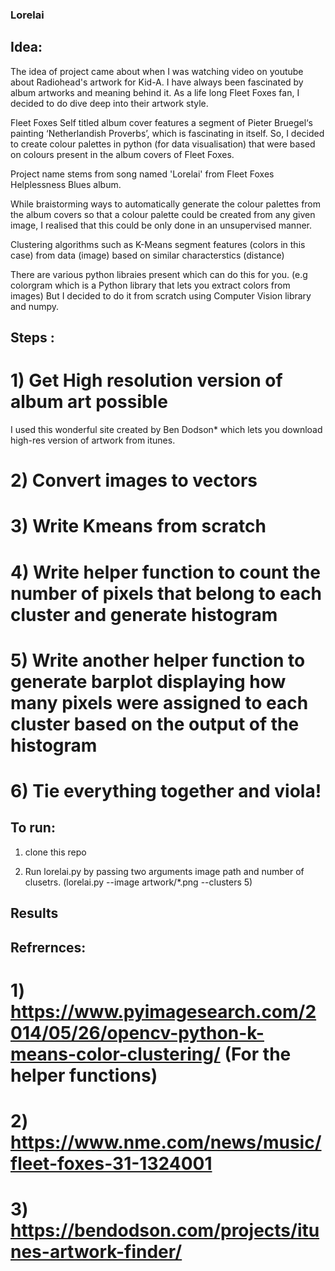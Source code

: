 ### Lorelai

## Idea:

The idea of project came about when I was watching video on youtube about Radiohead's artwork for Kid-A. I have always been fascinated by album artworks and meaning behind it. As a life long Fleet Foxes fan, I decided to do dive deep into their artwork style.

Fleet Foxes Self titled album cover features a segment of Pieter Bruegel‘s painting ‘Netherlandish Proverbs’, which is fascinating in itself. So, I decided to  create colour palettes in python (for data visualisation) that were based on colours present in the album covers of Fleet Foxes. 

Project name stems from song named 'Lorelai' from Fleet Foxes Helplessness Blues album.

While braistorming ways to automatically generate the colour palettes from the album covers so that a colour palette could be created from any given image, I realised that this could be only done in an unsupervised manner. 

Clustering algorithms such as K-Means segment features (colors in this case) from data (image) based on similar characterstics (distance)

There are various python libraies present which can do this for you. (e.g colorgram which is a Python library that lets you extract colors from images)
But I decided to do it from scratch using Computer Vision library and numpy. 

## Steps :

# 1) Get High resolution version of album art possible

I used this wonderful site created by Ben Dodson* which lets you download high-res version of artwork from itunes.

# 2) Convert images to vectors

# 3) Write Kmeans from scratch

# 4) Write helper function to count the number of pixels that belong to each cluster and generate histogram

# 5) Write another helper function to generate barplot displaying how many pixels were assigned to each cluster based on the output of the histogram

# 6) Tie everything together and viola!


## To run:

1) clone this repo

2) Run lorelai.py by passing two arguments image path and number of clusetrs. (lorelai.py --image artwork/*.png --clusters 5)


## Results 


## Refrernces:

# 1) https://www.pyimagesearch.com/2014/05/26/opencv-python-k-means-color-clustering/ (For the helper functions)

# 2) https://www.nme.com/news/music/fleet-foxes-31-1324001

# 3) https://bendodson.com/projects/itunes-artwork-finder/
